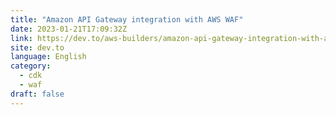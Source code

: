 ```yaml
---
title: "Amazon API Gateway integration with AWS WAF"
date: 2023-01-21T17:09:32Z
link: https://dev.to/aws-builders/amazon-api-gateway-integration-with-aws-waf-22b4?utm_medium=RSS&utm_source=news.12bit.vn
site: dev.to
language: English
category:
  - cdk
  - waf
draft: false
---
```

